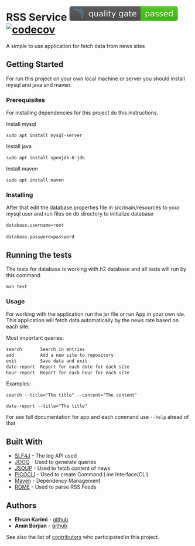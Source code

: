 # RSS Service ![Sonar Qube Quality](sonarQube.svg) [![codecov](https://codecov.io/gh/karimiehsan90/nimbo_rss/branch/master/graph/badge.svg)](https://codecov.io/gh/karimiehsan90/nimbo_rss)

A simple to use application for fetch data from news sites 

## Getting Started

For run this project on your own local machine or server you should install mysql and java and maven.

### Prerequisites

For installing dependencies for this project do this instructions.

Install mysql

```
sudo apt install mysql-server
```

Install java
```
sudo apt install openjdk-8-jdk
```

Install maven
```
sudo apt install maven
```
### Installing

After that edit the database.properties file in src/main/resources to your mysql user and run files on db directory to initialize database

```
database.username=root

database.password=password
```

## Running the tests

The tests for database is working with h2 database and all tests will run by this command
```
mvn test
```

### Usage

For working with the application run the jar file or run App in your own ide. This application will fetch data automatically by the news rate based on each site.

Most important queries:

```
search       Search in entries
add          Add a new site to repository
exit         Save data and exit
date-report  Report for each date for each site
hour-report  Report for each hour for each site
```

Examples:

```
search --title="The title" --content="The content"
```
```
date-report --title="The title"
```

For see full documentation for app and each command use `--help` ahead of that

## Built With

* [SLF4J](https://www.slf4j.org/) - The log API used
* [JOOQ](https://www.jooq.org/) - Used to generate queries
* [JSOUP](https://jsoup.org/) - Used to fetch content of news
* [PICOCLI](https://picocli.info/) - Used to create Command Line Interface(CLI)
* [Maven](https://maven.apache.org/) - Dependency Management
* [ROME](https://rometools.github.io/rome/) - Used to parse RSS Feeds 

## Authors

* **Ehsan Karimi** - [github](https://github.com/karimiehsan90)
* **Amin Borjian** - [github](https://github.com/Borjianamin98)

See also the list of [contributors](https://github.com/karimiehsan90/nimbo_rss/graphs/contributors) who participated in this project.
